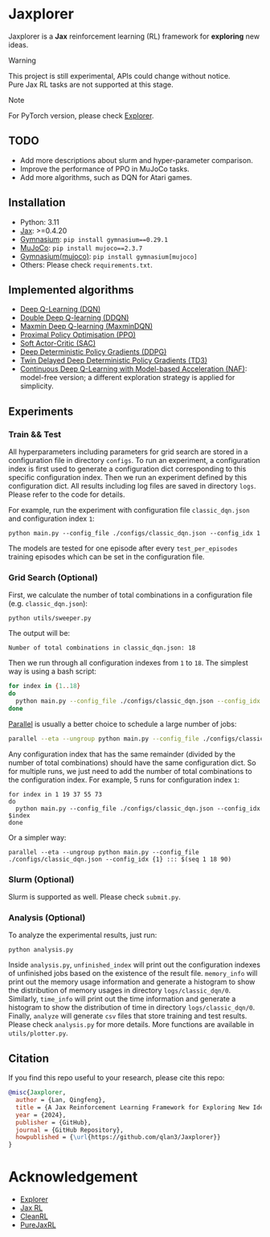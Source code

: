 # Jaxplorer

Jaxplorer is a **Jax** reinforcement learning (RL) framework for **exploring** new ideas.  

> [!WARNING]
> This project is still experimental, APIs could change without notice.  
> Pure Jax RL tasks are not supported at this stage.

> [!NOTE]
> For PyTorch version, please check [Explorer](https://github.com/qlan3/Explorer).

## TODO

- Add more descriptions about slurm and hyper-parameter comparison.
- Improve the performance of PPO in MuJoCo tasks.
- Add more algorithms, such as DQN for Atari games.


## Installation

- Python: 3.11
- [Jax](https://jax.readthedocs.io/en/latest/installation.html): >=0.4.20
- [Gymnasium](https://github.com/Farama-Foundation/Gymnasium): `pip install gymnasium==0.29.1`
- [MuJoCo](https://github.com/google-deepmind/mujoco): `pip install mujoco==2.3.7`
- [Gymnasium(mujoco)](https://gymnasium.farama.org/environments/mujoco/): `pip install gymnasium[mujoco]`
- Others: Please check `requirements.txt`.


## Implemented algorithms

- [Deep Q-Learning (DQN)](https://users.cs.duke.edu/~pdinesh/sources/MnihEtAlHassibis15NatureControlDeepRL.pdf)
- [Double Deep Q-learning (DDQN)](https://arxiv.org/pdf/1509.06461.pdf)
- [Maxmin Deep Q-learning (MaxminDQN)](https://arxiv.org/pdf/2002.06487.pdf)
- [Proximal Policy Optimisation (PPO)](https://arxiv.org/pdf/1707.06347.pdf)
- [Soft Actor-Critic (SAC)](https://arxiv.org/pdf/1812.05905.pdf)
- [Deep Deterministic Policy Gradients (DDPG)](https://arxiv.org/pdf/1509.02971.pdf)
- [Twin Delayed Deep Deterministic Policy Gradients (TD3)](https://arxiv.org/pdf/1802.09477.pdf)
- [Continuous Deep Q-Learning with Model-based Acceleration (NAF)](https://arxiv.org/pdf/1603.00748.pdf): model-free version; a different exploration strategy is applied for simplicity.


## Experiments

### Train && Test

All hyperparameters including parameters for grid search are stored in a configuration file in directory `configs`. To run an experiment, a configuration index is first used to generate a configuration dict corresponding to this specific configuration index. Then we run an experiment defined by this configuration dict. All results including log files are saved in directory `logs`. Please refer to the code for details.

For example, run the experiment with configuration file `classic_dqn.json` and configuration index `1`:

```python main.py --config_file ./configs/classic_dqn.json --config_idx 1```

The models are tested for one episode after every `test_per_episodes` training episodes which can be set in the configuration file.


### Grid Search (Optional)

First, we calculate the number of total combinations in a configuration file (e.g. `classic_dqn.json`):

`python utils/sweeper.py`

The output will be:

`Number of total combinations in classic_dqn.json: 18`

Then we run through all configuration indexes from `1` to `18`. The simplest way is using a bash script:

``` bash
for index in {1..18}
do
  python main.py --config_file ./configs/classic_dqn.json --config_idx $index
done
```

[Parallel](https://www.gnu.org/software/parallel/) is usually a better choice to schedule a large number of jobs:

``` bash
parallel --eta --ungroup python main.py --config_file ./configs/classic_dqn.json --config_idx {1} ::: $(seq 1 18)
```

Any configuration index that has the same remainder (divided by the number of total combinations) should have the same configuration dict. So for multiple runs, we just need to add the number of total combinations to the configuration index. For example, 5 runs for configuration index `1`:

```
for index in 1 19 37 55 73
do
  python main.py --config_file ./configs/classic_dqn.json --config_idx $index
done
```

Or a simpler way:
```
parallel --eta --ungroup python main.py --config_file ./configs/classic_dqn.json --config_idx {1} ::: $(seq 1 18 90)
```

### Slurm (Optional)

Slurm is supported as well. Please check `submit.py`.


### Analysis (Optional)

To analyze the experimental results, just run:

`python analysis.py`

Inside `analysis.py`, `unfinished_index` will print out the configuration indexes of unfinished jobs based on the existence of the result file. `memory_info` will print out the memory usage information and generate a histogram to show the distribution of memory usages in directory `logs/classic_dqn/0`. Similarly, `time_info` will print out the time information and generate a histogram to show the distribution of time in directory `logs/classic_dqn/0`. Finally, `analyze` will generate `csv` files that store training and test results. Please check `analysis.py` for more details. More functions are available in `utils/plotter.py`.


## Citation

If you find this repo useful to your research, please cite this repo:

~~~bibtex
@misc{Jaxplorer,
  author = {Lan, Qingfeng},
  title = {A Jax Reinforcement Learning Framework for Exploring New Ideas},
  year = {2024},
  publisher = {GitHub},
  journal = {GitHub Repository},
  howpublished = {\url{https://github.com/qlan3/Jaxplorer}}
}
~~~

# Acknowledgement

- [Explorer](https://github.com/qlan3/Explorer)
- [Jax RL](https://github.com/ikostrikov/jaxrl)
- [CleanRL](https://github.com/vwxyzjn/cleanrl)
- [PureJaxRL](https://github.com/luchris429/purejaxrl)
